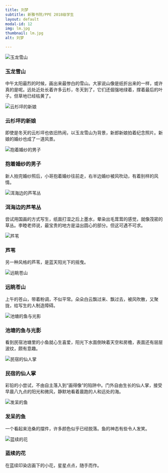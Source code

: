 ```yaml
---
title: 刘梦
subtitle: 新雅书院/PPE 2018级学生
layout: default
modal-id: 12
img: lm.jpg
thumbnail: lm.jpg
alt: 刘梦

---
```


<img src="img/lm/玉龙雪山.jpg" class="img-responsive img-centered" alt="玉龙雪山">
<h3>玉龙雪山</h3>
<p>中午太阳最烈的时候，画出来最惨白的雪山。大家说山像是纸折出来的一样，或许真的是呢。远处近处长着许多云杉，冬天到了，它们还倔强地绿着，撑着最后的叶子。但草地已经枯黄了。</p>

<img src="img/lm/云杉坪的新娘.jpg" class="img-responsive img-centered" alt="云杉坪的新娘">
<h3>云杉坪的新娘</h3>
<p>即使是冬天的云杉坪也依旧热闹，以玉龙雪山为背景，新郎新娘拍着纪念照片。新娘的婚纱也成了一道风景。</p>

<img src="img/lm/抱着婚纱的男子.jpg" class="img-responsive img-centered" alt="抱着婚纱的男子">
<h3>抱着婚纱的男子</h3>
<p>新人拍完婚纱照后，小哥抱着婚纱往前走，右半边婚纱被风吹动，有着别样的风情。</p>

<img src="img/lm/洱海边的芦苇丛.jpg" class="img-responsive img-centered" alt="洱海边的芦苇丛">
<h3>洱海边的芦苇丛</h3>
<p>尝试用国画的方式写生，纸面打湿之后上墨水，晕染出毛茸茸的感觉，就像茂密的草丛。李睦老师说，最宝贵的地方是溢出圆心的部分。但这可遇不可求。</p>

<img src="img/lm/芦苇.jpg" class="img-responsive img-centered" alt="芦苇">
<h3>芦苇</h3>
<p>另一种风格的芦苇，是蓝天阳光下的摇曳。</p>

<img src="img/lm/远眺苍山.jpg" class="img-responsive img-centered" alt="远眺苍山">
<h3>远眺苍山</h3>
<p>上午的苍山，带着粉调，不似平常。朵朵白云飘过来、飘过去，被风吹散，又聚拢，给写生的人制造障碍。</p>

<img src="img/lm/池塘的鱼与光影.jpg" class="img-responsive img-centered" alt="池塘的鱼与光影">
<h3>池塘的鱼与光影</h3>
<p>看到民宿池塘里的小鱼就心生喜爱，阳光下水面倒映着天空和房檐，表面还有层层波纹，颇有意趣。</p>

<img src="img/lm/民宿的仙人掌.jpg" class="img-responsive img-centered" alt="民宿的仙人掌">
<h3>民宿的仙人掌</h3>
<p>彩铅的小尝试，不由自主落入到“画得像”的陷阱中。门外自由生长的仙人掌，接受早晨八九点的阳光和微风，静默地看着晨跑的人和远处的海。</p>

<img src="img/lm/发呆的鱼.jpg" class="img-responsive img-centered" alt="发呆的鱼">
<h3>发呆的鱼</h3>
<p>一个看起来沧桑的摆件，许多颜色似乎已经脱落。鱼的神态有些令人发笑。</p>

<img src="img/lm/蓝续的花.jpg" class="img-responsive img-centered" alt="蓝续的花">
<h3>蓝续的花</h3>
<p>在蓝续印染店画下的小花，星星点点，随手而作。</p>